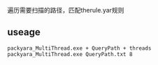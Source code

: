 遍历需要扫描的路径，匹配therule.yar规则
## useage
```
packyara_MultiThread.exe + QueryPath + threads
packyara_MultiThread.exe QueryPath.txt 8
```
